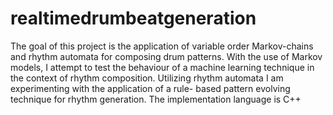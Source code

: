 realtimedrumbeatgeneration
==========================

The goal of this project is the application of variable order Markov-chains and rhythm automata for composing drum patterns. With the use of Markov models, I attempt to test the behaviour of a machine learning technique in the context of rhythm composition. Utilizing rhythm automata I am experimenting with the application of a rule- based pattern evolving technique for rhythm generation. The implementation language is C++
